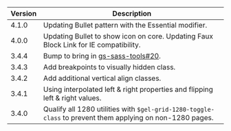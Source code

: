 | Version | Description |
|---------|-------------|
| 4.1.0   | Updating Bullet pattern with the Essential modifier. |
| 4.0.0   | Updating Bullet to show icon on core. Updating Faux Block Link for IE compatibility. |
| 3.4.4   | Bump to bring in [gs-sass-tools#20](https://github.com/bbc/gs-sass-tools/pull/20). |
| 3.4.3   | Add breakpoints to visually hidden class. |
| 3.4.2   | Add additional vertical align classes. |
| 3.4.1   | Using interpolated left & right properties and flipping left & right values. |
| 3.4.0   | Qualify all 1280 utilities with `$gel-grid-1280-toggle-class` to prevent them applying on non-1280 pages. |
